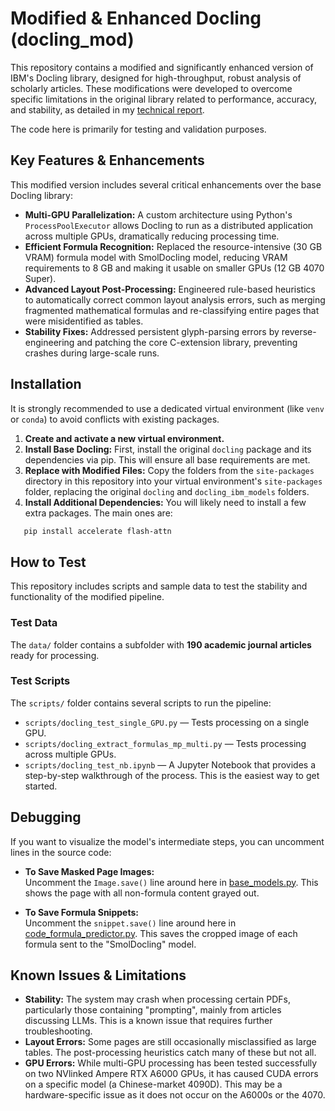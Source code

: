 # Modified & Enhanced Docling (docling_mod)

This repository contains a modified and significantly enhanced version of IBM's Docling library, designed for high-throughput, robust analysis of scholarly articles. These modifications were developed to overcome specific limitations in the original library related to performance, accuracy, and stability, as detailed in my [technical report](https://agodinezmm2007.github.io/project_portfolio/05-technical-report.html#stage-4-content-extraction-via-document-layout-analysis).

The code here is primarily for testing and validation purposes.

## Key Features & Enhancements

This modified version includes several critical enhancements over the base Docling library:

- **Multi-GPU Parallelization:** A custom architecture using Python's `ProcessPoolExecutor` allows Docling to run as a distributed application across multiple GPUs, dramatically reducing processing time.
- **Efficient Formula Recognition:** Replaced the resource-intensive (30 GB VRAM) formula model with SmolDocling model, reducing VRAM requirements to 8 GB and making it usable on smaller GPUs (12 GB 4070 Super).
- **Advanced Layout Post-Processing:** Engineered rule-based heuristics to automatically correct common layout analysis errors, such as merging fragmented mathematical formulas and re-classifying entire pages that were misidentified as tables.
- **Stability Fixes:** Addressed persistent glyph-parsing errors by reverse-engineering and patching the core C-extension library, preventing crashes during large-scale runs.

## Installation

It is strongly recommended to use a dedicated virtual environment (like `venv` or `conda`) to avoid conflicts with existing packages.

1. **Create and activate a new virtual environment.**
2. **Install Base Docling:** First, install the original `docling` package and its dependencies via pip. This will ensure all base requirements are met.
3. **Replace with Modified Files:** Copy the folders from the `site-packages` directory in this repository into your virtual environment's `site-packages` folder, replacing the original `docling` and `docling_ibm_models` folders.
4. **Install Additional Dependencies:** You will likely need to install a few extra packages. The main ones are:

```bash
   pip install accelerate flash-attn
```

## How to Test

This repository includes scripts and sample data to test the stability and functionality of the modified pipeline.

### Test Data

The `data/` folder contains a subfolder with **190 academic journal articles** ready for processing.

### Test Scripts

The `scripts/` folder contains several scripts to run the pipeline:

- `scripts/docling_test_single_GPU.py` — Tests processing on a single GPU.  
- `scripts/docling_extract_formulas_mp_multi.py` — Tests processing across multiple GPUs.  
- `scripts/docling_test_nb.ipynb` — A Jupyter Notebook that provides a step-by-step walkthrough of the process. This is the easiest way to get started.

## Debugging

If you want to visualize the model's intermediate steps, you can uncomment lines in the source code:

- **To Save Masked Page Images:**  
  Uncomment the `Image.save()` line around here in [base_models.py](https://github.com/agodinezmm2007/docling_mod/blob/ea18bf4a42373318ed9d108c4ca8d597a19a1151/site-packages/docling/datamodel/base_models.py#L341). This shows the page with all non-formula content grayed out.

- **To Save Formula Snippets:**  
  Uncomment the `snippet.save()` line around here in [code_formula_predictor.py](https://github.com/agodinezmm2007/docling_mod/blob/ea18bf4a42373318ed9d108c4ca8d597a19a1151/site-packages/docling_ibm_models/code_formula_model/code_formula_predictor.py#L280). This saves the cropped image of each formula sent to the "SmolDocling" model.

## Known Issues & Limitations

- **Stability:** The system may crash when processing certain PDFs, particularly those containing "prompting", mainly from articles discussing LLMs. This is a known issue that requires further troubleshooting.  
- **Layout Errors:** Some pages are still occasionally misclassified as large tables. The post-processing heuristics catch many of these but not all.  
- **GPU Errors:** While multi-GPU processing has been tested successfully on two NVlinked Ampere RTX A6000 GPUs, it has caused CUDA errors on a specific model (a Chinese-market 4090D). This may be a hardware-specific issue as it does not occur on the A6000s or the 4070. 




